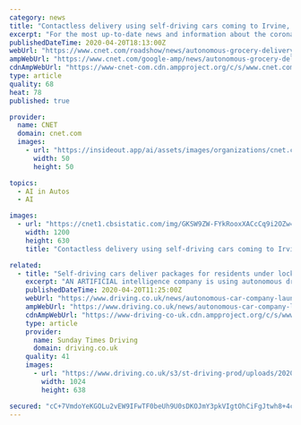```yaml
---
category: news
title: "Contactless delivery using self-driving cars coming to Irvine, CA amid coronavirus"
excerpt: "For the most up-to-date news and information about the coronavirus pandemic, visit the WHO website . A Toyota-backed self-driving car startup will soon jump into the and contactless delivery game. Pony."
publishedDateTime: 2020-04-20T18:13:00Z
webUrl: "https://www.cnet.com/roadshow/news/autonomous-grocery-delivery-toyota-pony-ai-irvine-california-coronavirus/"
ampWebUrl: "https://www.cnet.com/google-amp/news/autonomous-grocery-delivery-toyota-pony-ai-irvine-california-coronavirus/"
cdnAmpWebUrl: "https://www-cnet-com.cdn.ampproject.org/c/s/www.cnet.com/google-amp/news/autonomous-grocery-delivery-toyota-pony-ai-irvine-california-coronavirus/"
type: article
quality: 68
heat: 78
published: true

provider:
  name: CNET
  domain: cnet.com
  images:
    - url: "https://insideout.app/ai/assets/images/organizations/cnet.com-50x50.jpg"
      width: 50
      height: 50

topics:
  - AI in Autos
  - AI

images:
  - url: "https://cnet1.cbsistatic.com/img/GKSW9ZW-FYkRooxXACcCq9i2OZw=/2020/04/17/549366cd-a19a-4cd5-b5da-3e913fe04605/ogi-pony.jpg"
    width: 1200
    height: 630
    title: "Contactless delivery using self-driving cars coming to Irvine, CA amid coronavirus"

related:
  - title: "Self-driving cars deliver packages for residents under lockdown in California"
    excerpt: "AN ARTIFICIAL intelligence company is using autonomous driving tech to deliver as many as 700 packages per day to people under lockdown in California. Pony.ai, a tech start-up founded in America but also based in China, is using the self-driving vehicles to deliver to residents of Irvine, California, who — like most of the world’s ..."
    publishedDateTime: 2020-04-20T11:25:00Z
    webUrl: "https://www.driving.co.uk/news/autonomous-car-company-launches-delivery-service-california/"
    ampWebUrl: "https://www.driving.co.uk/news/autonomous-car-company-launches-delivery-service-california/amp/"
    cdnAmpWebUrl: "https://www-driving-co-uk.cdn.ampproject.org/c/s/www.driving.co.uk/news/autonomous-car-company-launches-delivery-service-california/amp/"
    type: article
    provider:
      name: Sunday Times Driving
      domain: driving.co.uk
    quality: 41
    images:
      - url: "https://www.driving.co.uk/s3/st-driving-prod/uploads/2020/04/pony-ai-1024x638.jpg"
        width: 1024
        height: 638

secured: "cC+7VmdoYeKGOLu2vEW9IFwTF0beUh9U0sDKOJmY3pkVIgtOhCiFgJtwh8+4c1M5JO83HB4pRVVPlwQ7uEqWTCkxPPEp4WNpkG2dVZQU/MCDuO4E6EdkWVQZOcFgfXDAzkmVwdEXeVgLOmS7dJhSpzqKf7ROUEDHe5bDwvCxmFEZ1FdEd4QieQ41EA5lhrpWQTW5IHuzHJbp8q9xvhYwb5HulARg5EdxPhKISObykIlbQZCzYSL1ROXfRcayPRQs5O7t3brLL5mpzKhLm8sJGSd3URvPyxaixqic+IQqR9CinX4I3yO5Tbgl9MiHqmN3EwbAV3vzLi/i1RRJQjuT6ymn9yHNilp6H7fHKNHC32b/MsomrSRl+n92f8FGgM/6X3dhq4XlXX4GIxzv+rh4KoZPcGxNHf6/7EP629NVO5tXTFvLeuT+iGkZiXpQ/3rly7l/xjP/3MDwufCt5VhTqnplVUo3yDe7sT+xQISaGIU=;UAb7NqJjXiwyD5uElP29Pg=="
---
```


